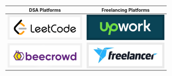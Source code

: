 |DSA Platforms|Freelancing Platforms|
|---|---|
|[![LeetCode Account](img/leetcode.png)](https://leetcode.com/jocic_91)|[![UpWork Account](img/upwork.png)](https://www.upwork.com/freelancers/~01b6c2fb9b033e93c0)|
[![BeeCrowd Account](img/beecrowd.png)](https://www.beecrowd.com.br/judge/en/profile/848740)|[![Freelancer Account](img/freelancer.png)](https://www.freelancer.com/u/jocic)|
